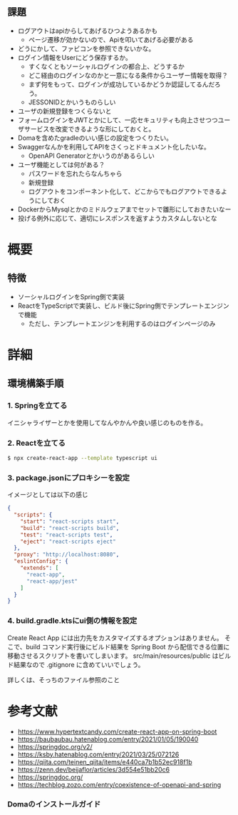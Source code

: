 ## 課題
* ログアウトはapiからしてあげるひつようあるかも
  * ページ遷移が効かないので、Apiを叩いてあげる必要がある
* どうにかして、ファビコンを参照できないかな。
* ログイン情報をUserにどう保存するか。
  * すくなくともソーシャルログインの都合上、どうするか
  * どこ経由のログインなのかと一意になる条件からユーザー情報を取得？
  * まず何をもって、ログインが成功しているかどうか認証してるんだろう。
  * JESSONIDとかいうものらしい
* ユーザの新規登録をつくらないと
* フォームログインをJWTとかにして、一応セキュリティも向上させつつユーザサービスを改変できるような形にしておくと。
* Domaを含めたgradleのいい感じの設定をつくりたい。
* Swaggerなんかを利用してAPIをさくっとドキュメント化したいな。
  * OpenAPI Generatorとかいうのがあるらしい
* ユーザ機能としては何がある？
  * パスワードを忘れたらなんちゃら
  * 新規登録
  * ログアウトをコンポーネント化して、どこからでもログアウトできるようにしておく
* DockerからMysqlとかのミドルウェアまでセットで雛形にしておきたいなー
* 投げる例外に応じて、適切にレスポンスを返すようカスタムしないとな

# 概要
## 特徴
* ソーシャルログインをSpring側で実装
* ReactをTypeScriptで実装し、ビルド後にSpring側でテンプレートエンジンで機能
  * ただし、テンプレートエンジンを利用するのはログインページのみ

# 詳細
## 環境構築手順
### 1. Springを立てる
イニシャライザーとかを使用してなんやかんや良い感じのものを作る。

### 2. Reactを立てる
```bash
$ npx create-react-app --template typescript ui
```

### 3. package.jsonにプロキシーを設定
イメージとしては以下の感じ
```json
{
  "scripts": {
    "start": "react-scripts start",
    "build": "react-scripts build",
    "test": "react-scripts test",
    "eject": "react-scripts eject"
  },
  "proxy": "http://localhost:8080",
  "eslintConfig": {
    "extends": [
      "react-app",
      "react-app/jest"
    ]
  }
}
```

### 4. build.gradle.ktsにui側の情報を設定
Create React App には出力先をカスタマイズするオプションはありません。
そこで、build コマンド実行後にビルド結果を Spring Boot から配信できる位置に移動させるスクリプトを書いてしまいます。
src/main/resources/public はビルド結果なので .gitignore に含めていいでしょう。

詳しくは、そっちのファイル参照のこと

# 参考文献
* https://www.hypertextcandy.com/create-react-app-on-spring-boot
* https://baubaubau.hatenablog.com/entry/2021/01/05/190040
* https://springdoc.org/v2/
* https://ksby.hatenablog.com/entry/2021/03/25/072126
* https://qiita.com/teinen_qiita/items/e440ca7b1b52ec918f1b
* https://zenn.dev/beijaflor/articles/3d554e51bb20c6
* https://springdoc.org/
* https://techblog.zozo.com/entry/coexistence-of-openapi-and-spring

### Domaのインストールガイド
